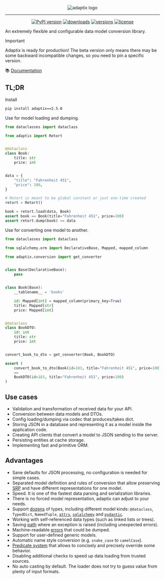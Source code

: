 <div align="center">
  <picture>
    <source media="(prefers-color-scheme: dark)" srcset="https://github.com/reagento/adaptix/blob/v3.0.0b6/docs/logo/adaptix-with-title-dark.png?raw=true">
    <source media="(prefers-color-scheme: light)" srcset="https://github.com/reagento/adaptix/blob/v3.0.0b6/docs/logo/adaptix-with-title-light.png?raw=true">
    <img alt="adaptix logo" src="https://raw.githubusercontent.com/reagento/adaptix/v3.0.0b2/docs/logo/adaptix-with-title-light.png?raw=true">
  </picture>

  <hr>

  [![PyPI version](https://img.shields.io/pypi/v/adaptix.svg?color=blue)](https://pypi.org/project/adaptix/)
  [![downloads](https://img.shields.io/pypi/dm/adaptix.svg)](https://pypistats.org/packages/adaptix)
  [![versions](https://img.shields.io/pypi/pyversions/adaptix.svg)](https://github.com/reagento/adaptix)
  [![license](https://img.shields.io/github/license/reagento/dataclass_factory.svg)](https://github.com/reagento/adaptix/blob/master/LICENSE)
</div>

An extremely flexible and configurable data model conversion library.

> [!IMPORTANT]
> Adaptix is ready for production!
> The beta version only means there may be some backward incompatible changes, so you need to pin a specific version.

📚 [Documentation](https://adaptix.readthedocs.io/)

## TL;DR

Install
```bash
pip install adaptix==2.5.0
```

Use for model loading and dumping.

```python
from dataclasses import dataclass

from adaptix import Retort


@dataclass
class Book:
    title: str
    price: int


data = {
    "title": "Fahrenheit 451",
    "price": 100,
}

# Retort is meant to be global constant or just one-time created
retort = Retort()

book = retort.load(data, Book)
assert book == Book(title="Fahrenheit 451", price=100)
assert retort.dump(book) == data
```

Use for converting one model to another.

```python
from dataclasses import dataclass

from sqlalchemy.orm import DeclarativeBase, Mapped, mapped_column

from adaptix.conversion import get_converter


class Base(DeclarativeBase):
    pass


class Book(Base):
    __tablename__ = 'books'

    id: Mapped[int] = mapped_column(primary_key=True)
    title: Mapped[str]
    price: Mapped[int]


@dataclass
class BookDTO:
    id: int
    title: str
    price: int


convert_book_to_dto = get_converter(Book, BookDTO)

assert (
    convert_book_to_dto(Book(id=183, title="Fahrenheit 451", price=100))
    ==
    BookDTO(id=183, title="Fahrenheit 451", price=100)
)
```

## Use cases

* Validation and transformation of received data for your API.
* Conversion between data models and DTOs.
* Config loading/dumping via codec that produces/takes dict.
* Storing JSON in a database and representing it as a model inside the application code.
* Creating API clients that convert a model to JSON sending to the server.
* Persisting entities at cache storage.
* Implementing fast and primitive ORM.

## Advantages

* Sane defaults for JSON processing, no configuration is needed for simple cases.
* Separated model definition and rules of conversion
  that allow preserving [SRP](https://blog.cleancoder.com/uncle-bob/2014/05/08/SingleReponsibilityPrinciple.html)
  and have different representations for one model.
* Speed. It is one of the fastest data parsing and serialization libraries.
* There is no forced model representation, adaptix can adjust to your needs.
* Support [dozens](https://adaptix.readthedocs.io/en/latest/loading-and-dumping/specific-types-behavior.html) of types,
  including different model kinds:
  ``@dataclass``, ``TypedDict``, ``NamedTuple``,
  [``attrs``](https://www.attrs.org/en/stable/), [``sqlalchemy``](https://docs.sqlalchemy.org/en/20/) and [``pydantic``](https://docs.pydantic.dev/latest/).
* Working with self-referenced data types (such as linked lists or trees).
* Saving [path](https://adaptix.readthedocs.io/en/latest/loading-and-dumping/tutorial.html#error-handling)
  where an exception is raised (including unexpected errors).
* Machine-readable [errors](https://adaptix.readthedocs.io/en/latest/loading-and-dumping/tutorial.html#error-handling)
  that could be dumped.
* Support for user-defined generic models.
* Automatic name style conversion (e.g. `snake_case` to `camelCase`).
* [Predicate system](https://adaptix.readthedocs.io/en/latest/loading-and-dumping/tutorial.html#predicate-system)
  that allows to concisely and precisely override some behavior.
* Disabling additional checks to speed up data loading from trusted sources.
* No auto casting by default. The loader does not try to guess value from plenty of input formats.